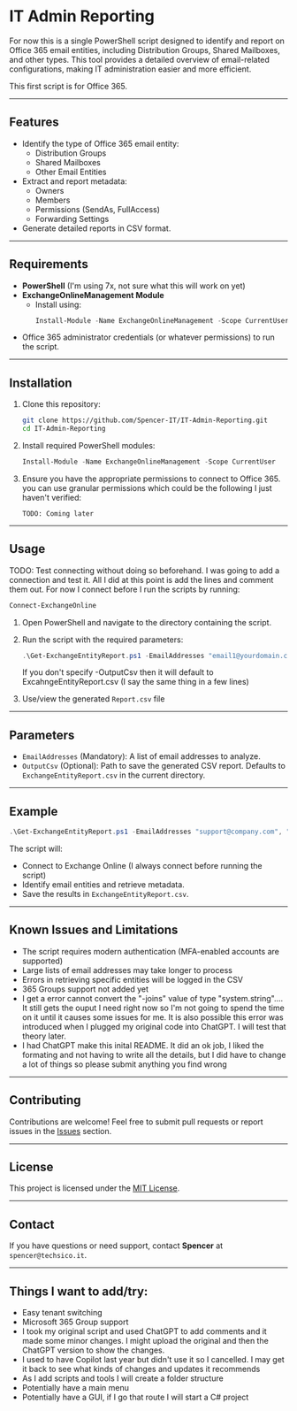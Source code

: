 # IT Admin Reporting

For now this is a single PowerShell script designed to identify and report on Office 365 email entities, including Distribution Groups, Shared Mailboxes, and other types. This tool provides a detailed overview of email-related configurations, making IT administration easier and more efficient.

This first script is for Office 365.

---

## Features

- Identify the type of Office 365 email entity:
  - Distribution Groups
  - Shared Mailboxes
  - Other Email Entities
- Extract and report metadata:
  - Owners
  - Members
  - Permissions (SendAs, FullAccess)
  - Forwarding Settings
- Generate detailed reports in CSV format.

---

## Requirements

- **PowerShell** (I'm using 7x, not sure what this will work on yet)
- **ExchangeOnlineManagement Module**
  - Install using:
    ```powershell
    Install-Module -Name ExchangeOnlineManagement -Scope CurrentUser
    ```
- Office 365 administrator credentials (or whatever permissions) to run the script.

---

## Installation

1. Clone this repository:
   ```bash
   git clone https://github.com/Spencer-IT/IT-Admin-Reporting.git
   cd IT-Admin-Reporting
   ```

2. Install required PowerShell modules:
    
    ```powershell
    Install-Module -Name ExchangeOnlineManagement -Scope CurrentUser
    ```
    
3. Ensure you have the appropriate permissions to connect to Office 365. you can use granular permissions which could be the following I just haven't verified:

    ```
    TODO: Coming later
    ```
    

---

## Usage

TODO: Test connecting without doing so beforehand. I was going to add a connection and test it. All I did at this point is add the lines and comment them out. For now I connect before I run the scripts by running:

  ```powershell
  Connect-ExchangeOnline
  ```
                                                                    

1. Open PowerShell and navigate to the directory containing the script.
2. Run the script with the required parameters:
    
    ```powershell
    .\Get-ExchangeEntityReport.ps1 -EmailAddresses "email1@yourdomain.com", "email2@yourdomain.com" -OutputCsv "Report.csv"
    ```
    If you don't specify -OutputCsv then it will default to ExcahngeEntityReport.csv (I say the same thing in a few lines)
    
3. Use/view the generated `Report.csv` file

---

## Parameters

- `EmailAddresses` (Mandatory): A list of email addresses to analyze.
- `OutputCsv` (Optional): Path to save the generated CSV report. Defaults to `ExchangeEntityReport.csv` in the current directory.

---

## Example

```powershell
.\Get-ExchangeEntityReport.ps1 -EmailAddresses "support@company.com", "admin@company.com"
```

The script will:

- Connect to Exchange Online (I always connect before running the script)
- Identify email entities and retrieve metadata.
- Save the results in `ExchangeEntityReport.csv`.

---

## Known Issues and Limitations

- The script requires modern authentication (MFA-enabled accounts are supported)
- Large lists of email addresses may take longer to process
- Errors in retrieving specific entities will be logged in the CSV
- 365 Groups support not added yet
- I get a error cannot convert the "-joins" value of type "system.string".... It still gets the ouput I need right now so I'm not going to spend the time on it until it causes some issues for me. It is also possible this error was introduced when I plugged my original code into ChatGPT. I will test that theory later.
- I had ChatGPT make this inital README. It did an ok job, I liked the formating and not having to write all the details, but I did have to change a lot of things so please submit anything you find wrong

---

## Contributing

Contributions are welcome! Feel free to submit pull requests or report issues in the [Issues](https://github.com/Spencer-IT/IT-Admin-Reporting/issues) section.

---

## License

This project is licensed under the [MIT License](https://github.com/Spencer-IT/IT-Admin-Reporting/blob/main/LICENSE).

---

## Contact

If you have questions or need support, contact **Spencer** at `spencer@techsico.it`.


---

## Things I want to add/try:
- Easy tenant switching
- Microsoft 365 Group support
- I took my original script and used ChatGPT to add comments and it made some minor changes. I might upload the original and then the ChatGPT version to show the changes.
- I used to have Copilot last year but didn't use it so I cancelled. I may get it back to see what kinds of changes and updates it recommends
- As I add scripts and tools I will create a folder structure
- Potentially have a main menu
- Potentially have a GUI, if I go that route I will start a C# project

